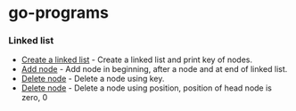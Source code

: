 # go-programs

### Linked list

* [Create a linked list](https://github.com/bhawani021/go-programs/blob/master/linkedlist/linked_list_display/main.go) - Create a linked list and print key of nodes.
* [Add node](https://github.com/bhawani021/go-programs/blob/master/linkedlist/linked_list_insertion/main.go) - Add node in beginning, after a node and at end of linked list.
* [Delete node](https://github.com/bhawani021/go-programs/blob/master/linkedlist/linked_list_delete_using_key/main.go) - Delete a node using key.
* [Delete node](https://github.com/bhawani021/go-programs/blob/master/linkedlist/linked_list_delete_using_position/main.go) - Delete a node using position, position of head node is zero, 0